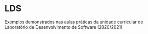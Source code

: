 # LDS
Exemplos demonstrados nas aulas práticas da unidade curricular de Laboratório de Desenvolvimento de Software (2020/2021)
